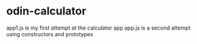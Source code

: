 # odin-calculator
app1.js is my first attempt at the calculator app
app.js is a second attempt using constructors and prototypes
